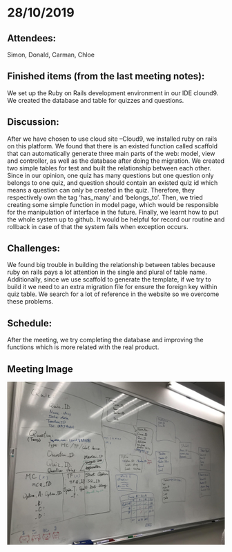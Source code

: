 # 28/10/2019
## Attendees:
Simon, Donald, Carman, Chloe

## Finished items (from the last meeting notes):
We set up the Ruby on Rails development environment in our IDE clound9. We created the database and table for quizzes and questions. 

## Discussion:
After we have chosen to use cloud site –Cloud9, we installed ruby on rails on this platform. We found that there is an existed function called scaffold that can automatically generate three main parts of the web: model, view and controller, as well as the database after doing the migration. We created two simple tables for test and built the relationship between each other. Since in our opinion, one quiz has many questions but one question only belongs to one quiz, and question should contain an existed quiz id which means a question can only be created in the quiz. Therefore, they respectively own the tag ‘has_many’ and ‘belongs_to’. Then, we tried creating some simple function in model page, which would be responsible for the manipulation of interface in the future. Finally, we learnt how to put the whole system up to github. It would be helpful for record our routine and rollback in case of that the system fails when exception occurs.

## Challenges:
We found big trouble in building the relationship between tables because ruby on rails pays a lot attention in the single and plural of table name. Additionally, since we use scaffold to generate the template, if we try to build it we need to an extra migration file for ensure the foreign key within quiz table. We search for a lot of reference in the website so we overcome these problems.

## Schedule:
After the meeting, we try completing the database and improving the functions which is more related with the real product.

## Meeting Image
![image](https://github.com/umsimonchen/Final-Year-Project/blob/master/images/2.jpg)
